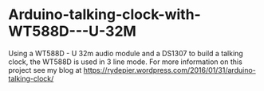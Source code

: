 # Arduino-talking-clock-with-WT588D---U-32M
Using a WT588D - U 32m audio module and a DS1307 to build a talking clock, the WT588D is used in 3 line mode. For more information on this project see my blog at https://rydepier.wordpress.com/2016/01/31/arduino-talking-clock/
